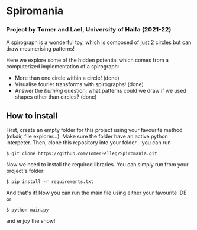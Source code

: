 # Spiromania

### Project by Tomer and Lael, University of Haifa  (2021-22)

A spirograph is a wonderful toy, which is composed of just 2 circles but can draw mesmerising patterns!

Here we explore some of the hidden potential which comes from a computerized implementation of a spirograph:

* More than one circle within a circle! (done)
* Visualise fourier transforms with spirographs! (done)
* Answer the *burning* question: what patterns could we draw if we used shapes other than circles? (done)

## How to install

First, create an empty folder for this project using your favourite method (mkdir, file explorer...). Make sure the folder have an active python interpeter.
Then, clone this repository into your folder - you can run
```shell
$ git clone https://github.com/TomerPelleg/Spiromania.git
```
Now we need to install the required libraries. You can simply run from your project's folder:
```shell
$ pip install -r requirements.txt
```

And that's it! Now you can run the main file using either your favourite IDE or
```shell
$ python main.py
```
and enjoy the show!